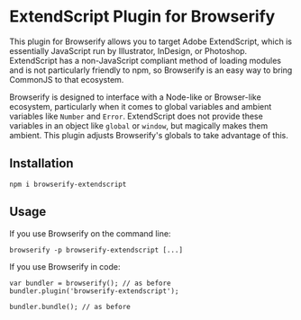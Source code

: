 # ExtendScript Plugin for Browserify

This plugin for Browserify allows you to target Adobe ExtendScript, which is essentially JavaScript run by Illustrator, InDesign, or Photoshop. ExtendScript has a non-JavaScript compliant method of loading modules and is not particularly friendly to npm, so Browserify is an easy way to bring CommonJS to that ecosystem.

Browserify is designed to interface with a Node-like or Browser-like ecosystem, particularly when it comes to global variables and ambient variables like `Number` and `Error`. ExtendScript does not provide these variables in an object like `global` or `window`, but magically makes them ambient. This plugin adjusts Browserify's globals to take advantage of this.

## Installation

    npm i browserify-extendscript

## Usage

If you use Browserify on the command line:

    browserify -p browserify-extendscript [...]

If you use Browserify in code:

    var bundler = browserify(); // as before
    bundler.plugin('browserify-extendscript');

    bundler.bundle(); // as before

